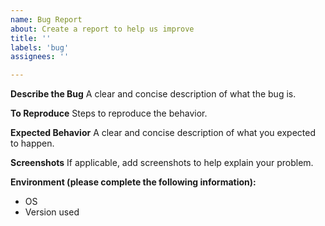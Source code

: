 ```yaml
---
name: Bug Report
about: Create a report to help us improve
title: ''
labels: 'bug'
assignees: ''

---
```


<!-- Please apply the 'triage' label if you would like a prioritised response from the team -->

**Describe the Bug**
A clear and concise description of what the bug is.

**To Reproduce**
Steps to reproduce the behavior.

**Expected Behavior**
A clear and concise description of what you expected to happen.

**Screenshots**
If applicable, add screenshots to help explain your problem.

**Environment (please complete the following information):**
- OS
- Version used